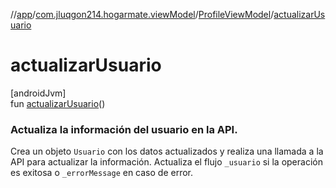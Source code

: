 //[app](../../../index.md)/[com.jluqgon214.hogarmate.viewModel](../index.md)/[ProfileViewModel](index.md)/[actualizarUsuario](actualizar-usuario.md)

# actualizarUsuario

[androidJvm]\
fun [actualizarUsuario](actualizar-usuario.md)()

###  Actualiza la información del usuario en la API.

Crea un objeto `Usuario` con los datos actualizados y realiza una llamada a la API para actualizar la información. Actualiza el flujo `_usuario` si la operación es exitosa o `_errorMessage` en caso de error.
